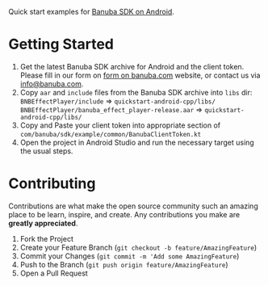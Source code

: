 Quick start examples for [Banuba SDK on Android](https://docs.banuba.com/docs/android/android_overview).

# Getting Started

1. Get the latest Banuba SDK archive for Android and the client token. Please fill in our form on [form on banuba.com](https://www.banuba.com/face-filters-sdk) website, or contact us via [info@banuba.com](mailto:info@banuba.com).
2. Copy `aar` and `include` files from the Banuba SDK archive into `libs` dir:
    `BNBEffectPlayer/include` => `quickstart-android-cpp/libs/`
    `BNBEffectPlayer/banuba_effect_player-release.aar` => `quickstart-android-cpp/libs/`
3. Copy and Paste your client token into appropriate section of `com/banuba/sdk/example/common/BanubaClientToken.kt`
4. Open the project in Android Studio and run the necessary target using the usual steps.

# Contributing

Contributions are what make the open source community such an amazing place to be learn, inspire, and create. Any contributions you make are **greatly appreciated**.

1. Fork the Project
2. Create your Feature Branch (`git checkout -b feature/AmazingFeature`)
3. Commit your Changes (`git commit -m 'Add some AmazingFeature`)
4. Push to the Branch (`git push origin feature/AmazingFeature`)
5. Open a Pull Request